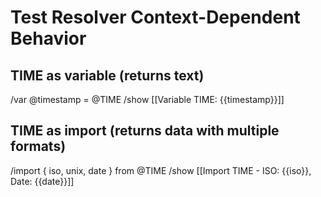 # Test Resolver Context-Dependent Behavior

## TIME as variable (returns text)
/var @timestamp = @TIME
/show [[Variable TIME: {{timestamp}}]]

## TIME as import (returns data with multiple formats)
/import { iso, unix, date } from @TIME
/show [[Import TIME - ISO: {{iso}}, Date: {{date}}]]